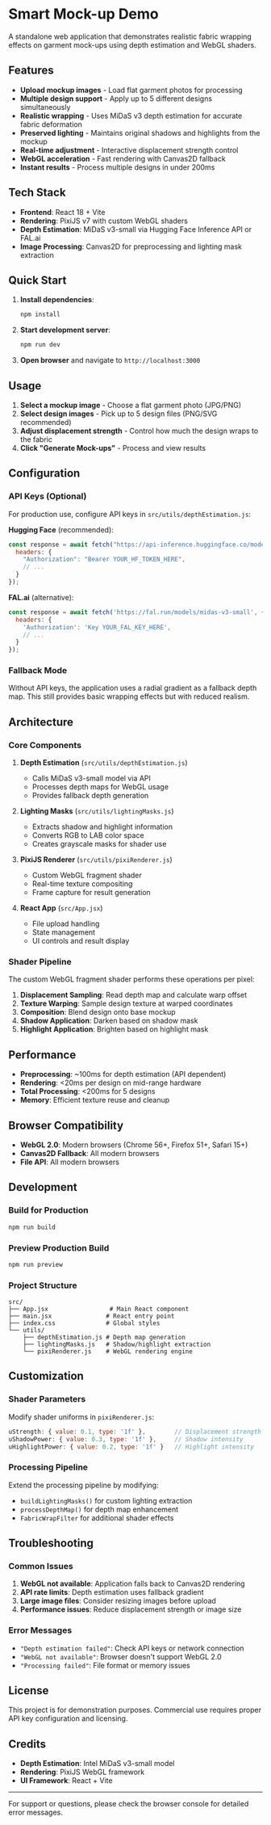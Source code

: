# Smart Mock-up Demo

A standalone web application that demonstrates realistic fabric wrapping effects on garment mock-ups using depth estimation and WebGL shaders.

## Features

- **Upload mockup images** - Load flat garment photos for processing
- **Multiple design support** - Apply up to 5 different designs simultaneously
- **Realistic wrapping** - Uses MiDaS v3 depth estimation for accurate fabric deformation
- **Preserved lighting** - Maintains original shadows and highlights from the mockup
- **Real-time adjustment** - Interactive displacement strength control
- **WebGL acceleration** - Fast rendering with Canvas2D fallback
- **Instant results** - Process multiple designs in under 200ms

## Tech Stack

- **Frontend**: React 18 + Vite
- **Rendering**: PixiJS v7 with custom WebGL shaders
- **Depth Estimation**: MiDaS v3-small via Hugging Face Inference API or FAL.ai
- **Image Processing**: Canvas2D for preprocessing and lighting mask extraction

## Quick Start

1. **Install dependencies**:
   ```bash
   npm install
   ```

2. **Start development server**:
   ```bash
   npm run dev
   ```

3. **Open browser** and navigate to `http://localhost:3000`

## Usage

1. **Select a mockup image** - Choose a flat garment photo (JPG/PNG)
2. **Select design images** - Pick up to 5 design files (PNG/SVG recommended)
3. **Adjust displacement strength** - Control how much the design wraps to the fabric
4. **Click "Generate Mock-ups"** - Process and view results

## Configuration

### API Keys (Optional)

For production use, configure API keys in `src/utils/depthEstimation.js`:

**Hugging Face** (recommended):
```javascript
const response = await fetch("https://api-inference.huggingface.co/models/Intel/dpt-large", {
  headers: {
    "Authorization": "Bearer YOUR_HF_TOKEN_HERE",
    // ...
  }
});
```

**FAL.ai** (alternative):
```javascript
const response = await fetch('https://fal.run/models/midas-v3-small', {
  headers: {
    'Authorization': 'Key YOUR_FAL_KEY_HERE',
    // ...
  }
});
```

### Fallback Mode

Without API keys, the application uses a radial gradient as a fallback depth map. This still provides basic wrapping effects but with reduced realism.

## Architecture

### Core Components

1. **Depth Estimation** (`src/utils/depthEstimation.js`)
   - Calls MiDaS v3-small model via API
   - Processes depth maps for WebGL usage
   - Provides fallback depth generation

2. **Lighting Masks** (`src/utils/lightingMasks.js`)
   - Extracts shadow and highlight information
   - Converts RGB to LAB color space
   - Creates grayscale masks for shader use

3. **PixiJS Renderer** (`src/utils/pixiRenderer.js`)
   - Custom WebGL fragment shader
   - Real-time texture compositing
   - Frame capture for result generation

4. **React App** (`src/App.jsx`)
   - File upload handling
   - State management
   - UI controls and result display

### Shader Pipeline

The custom WebGL fragment shader performs these operations per pixel:

1. **Displacement Sampling**: Read depth map and calculate warp offset
2. **Texture Warping**: Sample design texture at warped coordinates
3. **Composition**: Blend design onto base mockup
4. **Shadow Application**: Darken based on shadow mask
5. **Highlight Application**: Brighten based on highlight mask

## Performance

- **Preprocessing**: ~100ms for depth estimation (API dependent)
- **Rendering**: <20ms per design on mid-range hardware
- **Total Processing**: <200ms for 5 designs
- **Memory**: Efficient texture reuse and cleanup

## Browser Compatibility

- **WebGL 2.0**: Modern browsers (Chrome 56+, Firefox 51+, Safari 15+)
- **Canvas2D Fallback**: All modern browsers
- **File API**: All modern browsers

## Development

### Build for Production

```bash
npm run build
```

### Preview Production Build

```bash
npm run preview
```

### Project Structure

```
src/
├── App.jsx                 # Main React component
├── main.jsx               # React entry point
├── index.css              # Global styles
└── utils/
    ├── depthEstimation.js # Depth map generation
    ├── lightingMasks.js   # Shadow/highlight extraction
    └── pixiRenderer.js    # WebGL rendering engine
```

## Customization

### Shader Parameters

Modify shader uniforms in `pixiRenderer.js`:

```javascript
uStrength: { value: 0.1, type: '1f' },        // Displacement strength
uShadowPower: { value: 0.3, type: '1f' },     // Shadow intensity
uHighlightPower: { value: 0.2, type: '1f' }   // Highlight intensity
```

### Processing Pipeline

Extend the processing pipeline by modifying:

- `buildLightingMasks()` for custom lighting extraction
- `processDepthMap()` for depth map enhancement
- `FabricWrapFilter` for additional shader effects

## Troubleshooting

### Common Issues

1. **WebGL not available**: Application falls back to Canvas2D rendering
2. **API rate limits**: Depth estimation uses fallback gradient
3. **Large image files**: Consider resizing images before upload
4. **Performance issues**: Reduce displacement strength or image size

### Error Messages

- `"Depth estimation failed"`: Check API keys or network connection
- `"WebGL not available"`: Browser doesn't support WebGL 2.0
- `"Processing failed"`: File format or memory issues

## License

This project is for demonstration purposes. Commercial use requires proper API key configuration and licensing.

## Credits

- **Depth Estimation**: Intel MiDaS v3-small model
- **Rendering**: PixiJS WebGL framework
- **UI Framework**: React + Vite

---

For support or questions, please check the browser console for detailed error messages. 